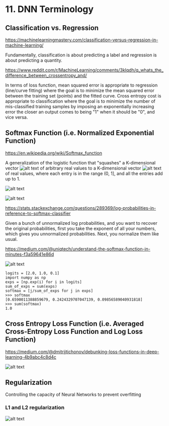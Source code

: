 # 11. DNN Terminology


## Classification vs. Regression
https://machinelearningmastery.com/classification-versus-regression-in-machine-learning/

Fundamentally, classification is about predicting a label and regression is about predicting a quantity.

https://www.reddit.com/r/MachineLearning/comments/3klqdh/q_whats_the_difference_between_crossentropy_and/

In terms of loss function,  mean squared error is appropriate to regression (line/curve fitting) where the goal is to minimize the mean squared error between the training set (points) and the fitted curve. Cross entropy cost is appropriate to classification where the goal is to minimize the number of mis-classified training samples by imposing an exponentially increasing error the closer an output comes to being "1" when it should be "0", and vice versa.

## Softmax Function (i.e. Normalized Exponential Function)
https://en.wikipedia.org/wiki/Softmax_function

A generalization of the logistic function that "squashes" a K-dimensional vector ![alt text](https://wikimedia.org/api/rest_v1/media/math/render/svg/82eca5d0928078d5a61b9e7e98cc73db31070909) of arbitrary real values to a K-dimensional vector ![alt text](https://wikimedia.org/api/rest_v1/media/math/render/svg/2e610a6185b8850a6f567c4902387b17f0ec1652) of real values, where each entry is in the range (0, 1], and all the entries add up to 1.

![alt text](https://wikimedia.org/api/rest_v1/media/math/render/svg/86ead0d067436010ffe21c29fa4bf956eb023ff6)

![alt text](https://wikimedia.org/api/rest_v1/media/math/render/svg/e348290cf48ddbb6e9a6ef4e39363568b67c09d3)

https://stats.stackexchange.com/questions/289369/log-probabilities-in-reference-to-softmax-classifier

Given a bunch of unnormalized log probabilities, and you want to recover the original probabilities, first you take the exponent of all your numbers, which gives you unnormalized probabilities. Next, you normalize them like usual.

https://medium.com/@uniqtech/understand-the-softmax-function-in-minutes-f3a59641e86d

![alt text](https://cdn-images-1.medium.com/max/880/1*670CdxchunD-yAuUWdI7Bw.png?w=100)

```
logits = [2.0, 1.0, 0.1]
import numpy as np
exps = [np.exp(i) for i in logits]
sum_of_exps = sum(exps)
softmax = [j/sum_of_exps for j in exps]
>>> softmax
[0.6590011388859679, 0.2424329707047139, 0.09856589040931818]
>>> sum(softmax)
1.0
```
## Cross Entropy Loss Function (i.e. Averaged Cross-Entropy Loss Function and Log Loss Function)

https://medium.com/@dmitrijtichonov/debunking-loss-functions-in-deep-learning-4b9abc4c8d4c

![alt text](https://cdn-images-1.medium.com/max/880/1*AlbV9jz2k3Ll1wEMCljdSg.png?w=100)

## Regularization

Controlling the capacity of Neural Networks to prevent overfitting

### L1 and L2 regularization

![alt text](https://i2.wp.com/laid.delanover.com/wp-content/uploads/2018/01/reg_formulas.png?w=400 )
